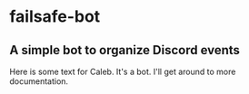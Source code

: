# failsafe-bot

## A simple bot to organize Discord events

Here is some text for Caleb. It's a bot. I'll get around to more documentation.

